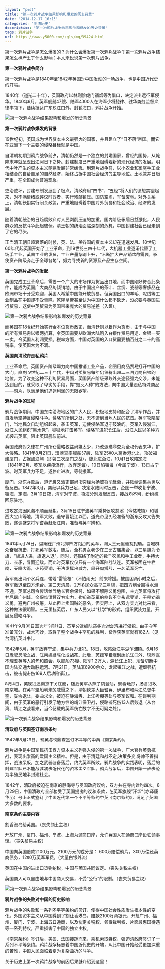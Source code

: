 ```yaml
---
layout: "post"
title: "第一次鸦片战争结果影响和爆发的历史背景"
date: "2018-12-17 16:15"
categories: "明清历史"
description: "第一次鸦片战争结果影响和爆发的历史背景"
tags: 鸦片战争
url: https://www.y5000.com/zgls/mq/39424.html
---
```






第一次鸦片战争是怎么爆发的？为什么会爆发第一次鸦片战争？第一次鸦片战争结果怎么样产生了什么影响？本文来说说第一次鸦片战争。

 **第一次鸦片战争简介**

第一次鸦片战争是1840年至1842年英国对中国发动的一场战争，也是中国近代史的开端。

1840年（道光二十年），英国政府以林则徐虎门销烟等为借口，决定派出远征军侵华。1840年6月，英军舰船47艘、陆军4000人在海军少将懿律、驻华商务监督义律率领下，陆续抵达广东珠江口外，封锁海口，鸦片战争开始。

![第一次鸦片战争结果影响和爆发的历史背景](https://img.y5000.com/uploads/allimg/181228/3479e3f55f1ad4f640725c8554df3e1e.jpg)

 **第一次鸦片战争爆发的背景**  

19世纪初，英国成为世界资本主义最强大的国家，并且建立了“日不落”帝国。而它在亚洲下一个主要的侵略目标就是中国。

自清朝初期到鸦片战争前夕，清朝仍然是一个独立的封建国家，曾经的国势，从乾隆末年就呈现出江河日下之势。封建制度已严重地阻碍着新的现代经济的发展。明代中叶产生的资本主义萌芽发展非常缓慢。到鸦片战争前，以小农业和家庭手工业相结合的自给自足的自然经济，始终占据中国社会经济的主导地位。土地兼并日趋严重，在全国成为普遍现象。

吏治败坏，封建专制发展到了极点。清政府用“四书”、“五经”将人们的思想禁锢起来，对不满情绪或评议时政者，实行残酷镇压。国防空虚，军备废弛。对外关系上，清朝长期实行闭关政策，严重地阻碍着中国对外贸易和社会政治、经济的发展。

随着清朝统治的日趋腐败和对人民剥削压迫的加重，国内阶级矛盾日益激化，人民群众的反抗斗争此起彼伏。清王朝的统治面临深刻的危机，中国封建社会已经走到了它的尽头。

正当清王朝日趋衰落的时候，英、法、美各国的资本主义却在迅速发展。18世纪60年代起英国开始了工业革命，到19世纪三四十年代，大机器工业逐渐代替了工场手工业。英国工业的发展，工业产量急剧上升，“不断扩大产品销路的需要，驱使资产阶级奔走于全球各地”，努力寻找新的资源及产品生存空间。

 **第一次鸦片战争的发起**

英国完成工业革命后，需要一个广大的市场作为货品出口地，而中国刚好符合此条件，能成为英国广大商品的倾销地。由于中国出产的茶叶、丝绸、瓷器等奢侈品在欧洲市场十分受欢迎，英国人希望中国能开放贸易。但英国出口的羊毛、呢绒等工业制品在中国却不受青睐，乾隆皇帝甚至认为中国什么都不缺乏，没必要与英国进行贸易，这使中英贸易为英国带来庞大的贸易逆差（入超）。

![第一次鸦片战争结果影响和爆发的历史背景](https://img.y5000.com/uploads/allimg/181228/0d91494b60c71cc334991a2c89bf6d01.jpg)

而英国在18世纪开始实行金本位货币政策，而清廷则以银作为货币，由于与中国的所有贸易需以银两折算，令英国需要从欧洲大陆购入白银作贸易用途，金银一买一卖，令英国人利润受损。税率方面，中国对英国的入口货需要抽百分之二十的高税率，使英国大为不满。

 **英国向清政府走私鸦片**

工业革命后，英国资产阶级竭力向中国推销工业产品，企图用商品贸易打开中国的大门。直到19世纪二三十年代，中国对英贸易每年仍保持出超二三百万两白银的地位。为了改变这种不利的贸易局面，英国资产阶级采取外交途径强力交涉，未能达到目的，就采取了卑劣的手段，靠“毁灭人种”的方法，向中国大量走私特殊商品——鸦片，以满足他们追逐利润的无限欲望。

 **鸦片战争的过程**

鸦片战争期间，中国东南沿海地区的广大人民，积极地支持和配合了清军作战，并自发地坚持反侵略斗争。侵略军所到之处，无不遭到当地人民的抗击。英军攻陷厦门，当地民众自动组织起来，袭击英军，迫使侵略军退守鼓浪屿。英军入侵浙江，浙江人民组织“黑水党”，狠狠地打击英军。侵略军进犯长江后，沿江人民以多种方式袭击英军，阻止英国舰队前进。

英国政府对义律在广州所获侵略权益尚嫌太少，乃改派璞鼎查为全权代表来华，扩大侵略。1841年8月21日，璞鼎查率舰船37艘、陆军2500人离香港北上，攻破福建厦门，占据鼓浪屿（即第三次厦门之战），旋北进浙江，10月1日攻陷定海（1841年2月，英军以疾疫流行，放弃定海），10日陷镇海（今属宁波），13日占宁波。时英军兵力不足，遂停止进攻，等待援军。

厦门、浙东兵败后，道光帝又派吏部尚书奕经为扬威将军赴浙，并陆续调集兵勇以备反击。1842年3月，奕经以兵力已足，决定水陆同时反击，企图一举收复宁波、镇海、定海。3月10日夜，清军对宁波、镇海分别发起反击，接战均不利，纷纷撤回原驻地。

进攻定海因风潮不顺而延期。3月15日驻宁波英军乘势反攻慈溪（今慈城镇）和城西大宝山等地，清军大败，退守曹娥江以西。道光帝见久经准备的浙东反攻又告失败，遂调盛京将军耆英赶赴江南，准备与英军媾和。

![第一次鸦片战争结果影响和爆发的历史背景](https://img.y5000.com/uploads/allimg/181228/4c0004909a16ebc0143da53e24822b2d.jpg)

1841年5月29日，盘踞在广州北郊四方炮台的英军，闯入三元里骚扰抢劫。当地群众奋起抗击，打死英军数名。随后，全村男女老少在三元古庙集合，以三星旗为令旗，“旗进人进，旗退人退”，同时，还联络了附近的数千农民和手工业者，手持大刀、长矛，冒雨迎敌。而此时英军仅仅只有一个海军陆战队连。英军被困在牛栏岗，天降大雨，火药受潮，无法发挥出威力，展开肉搏战，一名英军死亡。

英军派出两个水兵连，带着“雷管枪”（不怕雨天）前来增援。被围困两小时之后，英军撤退至四方炮台。第二天清晨，2万多民众高举三星旗，把四方炮台围得水泄不通。英军总司令传话给当地长官余保纯，如果不解除义勇包围，主力英军将攻打并尽屠广州城。余保纯清楚双方实力，也知道英军的枪炮不会永远受潮，于是劝退义勇，避免广州被屠，从此担上卖国贼的恶名，但实际上，从双方实力对比来看，这种做法很明智。三元里抗英后，广东人民又以“社学”的形式，组织武装力量，开展反侵略斗争。

1841年9月30日至次年3月11日，英军分遣舰队还多次对台湾进行侵犯。由于守军准备充分，战术巧妙，取得了整个战争中罕见的胜利，仅俘获英军就有182人（见台湾抗英斗争）。

1842年5月，英军放弃宁波，集中兵力北犯。18日，攻陷浙江平湖乍浦镇。6月16日发起吴淞之战，江南提督陈化成战死。此后，英援军相继到达长江口外，璞鼎查不理耆英等人的乞和照会，以舰船73艘、陆军1.2万人，溯长江上犯，准备切断中国内陆交通大动脉运河。7月21日，英陆军6900余众，发起镇江之战，遭顽强抗击，被击毙击伤169人后攻陷镇江。

8月4日，英舰进逼南京下关江面，随后英军从燕子矶登陆，察看地形，扬言进攻南京城。在英军坚船利炮的威慑之下，清朝钦差大臣耆英、伊里布和两江总督牛鉴，妥协退让，委曲求全，被迫在静海寺、上江考棚等处与英军议和。在谈判期间，由于英军的恶行引发了地方性的靖江保卫战，侵略者死伤13人后败退（从台湾、靖江之战看来，当今记载的英军伤亡数字不无可疑之处）。

![第一次鸦片战争结果影响和爆发的历史背景](https://img.y5000.com/uploads/allimg/181228/76c30f17ec89fcbc2bfb1d9de826745e.jpg)

 **清政府与英国签订南京条约**

1842年8月29日，耆英与璞鼎查签订不平等的中英《南京条约》。

鸦片战争是中国军民抗击西方资本主义列强入侵的第一次战争，广大官兵英勇抗战，表现出崇高的爱国主义精神。但是，由于清廷和战不定,决策多变,将帅不善指挥，战法呆板，加之武器装备落后，终为英军所败。鸦片战争的实践表明，落后的封建军队已不能战胜初步近代化的资本主义军队。鸦片战争后，中国开始一步步沦为半殖民地半封建社会。

1842年，清政府被迫在南京的静海寺与英国政府议约，双方共在寺内议约四次。8月29日，中国清政府全部接受了英国提出的议和条款，在英军旗舰”汗华“（亦译康华丽）号上正式签订了中国近代第一个不平等条约中英《南京条约》，满足了英国大多数的要求。

 **南京条约主要内容**

割香港岛给英国。（丧失领土主权）

开放广州、厦门、福州、宁波、上海为通商口岸，允许英国人在通商口岸设驻领事馆。（丧失贸易主权）

中国向英国赔款2100万元。2100万元的成分是： 600万赔偿鸦片，300万偿还英商债务，1200万英军军费。（大量白银外流）

英国在中国的进出口货物纳税，中国与英国共同议定。（丧失关税主权）

英国商人可以自由地与中国商人交易，不受“公行”的限制。（丧失贸易主权）

![第一次鸦片战争结果影响和爆发的历史背景](https://img.y5000.com/uploads/allimg/181228/7cddec7a75b1969132e847591209df8f.jpg)

 **鸦片战争的失败对中国的历史影响**

鸦片战争的失败和一系列不平等条约的签订，使得中国社会性质发生根本性的变化。外国资本主义从中国得到了割让香港岛，赔款2100万两银元，开放广州、福州、厦门、宁波、上海五口通商，以及协定关税权、领事裁判权、片面最惠国待遇等一系列特权，严重损害了中国的独立主权。

《南京条约》签订后，美国、法国接踵而来，乘机索取特权，强迫清政府签订了一系列不平等条约。鸦片战争标志着中国近代史的开端，从此中国开始经受更加深重的苦难，中国人民面临着更为复杂曲折的斗争。

关于历史上第一次鸦片战争的前因后果就介绍到这里！
